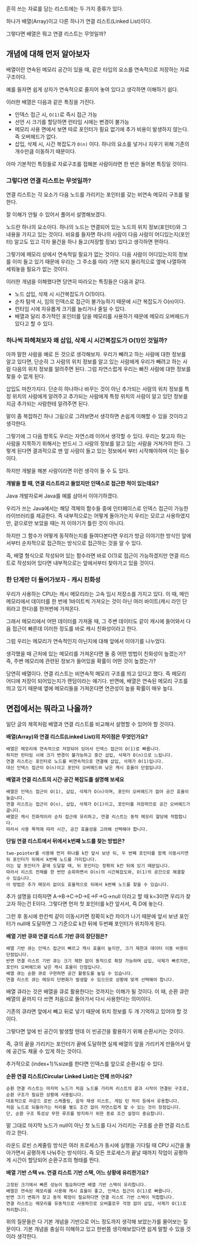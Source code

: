 흔히 쓰는 자료를 담는 리스트에는 두 가지 종류가 있다.

하나가 배열(Array)이고 다른 하나가 연결 리스트(Linked List)이다.

그렇다면 배열은 뭐고 연결 리스트는 무엇일까?

## 개념에 대해 먼저 알아보자

배열이란 연속된 메모리 공간이 있을 때, 같은 타입의 요소를 연속적으로 저장하는 자료구조이다.

예를 들자면 쉽게 상자가 연속적으로 줄지어 놓여 있다고 생각하면 이해하기 쉽다.

이러한 배열은 다음과 같은 특징을 가진다.

- 인덱스 접근 시, `O(1)`로 즉시 접근 가능
- 선언 시 크기를 할당하면 런타임 시에는 변경이 불가능
- 메모리 사용 면에서 보면 따로 포인터가 필요 없기에 추가 비용이 발생하지 않는다. 즉 오버헤드가 없다.
- 삽입, 삭제 시, 시간 복잡도가 `O(n)`  이다. 하나의 요소를 넣거나 지우기 위해 기존의 개수만큼 이동하기 때문이다.

아마 기본적인 특징들로 자료구조를 접해본 사람이라면 한 번은 들어본 특징일 것이다.

### 그렇다면 연결 리스트는 무엇일까?

연결 리스트는 각 요소가 다음 노드를 가리키는 포인터를 갖는 비연속 메모리 구조를 말한다.

잘 이해가 안될 수 있어서 풀어서 설명해보겠다.

노드란 하나의 요소이다. 하나의 노드는 연결되어 있는 노드의 위치 정보(포인터)와 그 내용을 가지고 있는 것이다.  비유를 들자면 하나의 사람이 다음 사람이 어디있는지(포인터) 알고도 있고 각자 물건을 하나 들고(저장할 정보) 있다고 생각하면 편하다.

그렇기에 메모리 상에서 연속적일 필요가 없는 것이다. 다음 사람이 어디있는지의 정보를 이미 들고 있기 때문에 우리는 그 주소를 따라 가면 되지 물리적으로 옆에 나열하여 세워놓을 필요가 없는 것이다.

이러한 개념을 이해했다면 당연히 따라오는 특징들은 다음과 같다.

- 노드 삽입, 삭제 시 시간복잡도가 O(1)이다.
- 순차 탐색 시, 임의 인덱스로 접근이 불가능하기 때문에 시간 복잡도가 O(n)이다.
- 런타임 시에 자유롭게 크기를 늘리거나 줄일 수 있다.
- 배열과 달리 추가적인 포인터를 담을 메모리를 사용하기 때문에 메모리 오버헤드가 있다고 할 수 있다.

### 하나씩 파헤쳐보자 왜 삽입, 삭제 시 시간복잡도가 O(1)인 것일까?

아까 말한 사람을 예로 든 것으로 생각해보자. 우리가 빼려고 하는 사람에 대한 정보를 알고 있다면, 단순히 그 사람의 위치 정보를 알고 있는 사람에게 우리가 빼려고 하는 사람 다음의 위치 정보를 알려주면 된다. 그럼 자연스럽게 우리는 빠진 사람에 대한 정보를 찾을 수 없게 된다.

삽입도 마찬가지다. 단순히 하나하나 바꾸는 것이 아닌 추가되는 사람의 위치 정보를 특정 위치의 사람에게 알려주고 추가되는 사람에게 특정 위치의 사람이 알고 있던 정보를 지금 추가되는 사람한테 알려주면 된다.

말이 좀 복잡하긴 하나 그림으로 그려보면서 생각하면 손쉽게 이해할 수 있을 것이라고 생각한다.

그렇기에 그 다음 항목도 우리는 자연스레 이어서 생각할 수 있다. 우리는 찾고자 하는 사람을 지목하기 위해서는 반드시 그 사람의 정보를 알고 있는 사람을 거쳐가야 한다. 그렇게 된다면 결과적으로 맨 앞 사람이 들고 있는 정보에서 부터 시작해야하며 이는 필수이다.

하지만 개발을 해본 사람이라면 이런 생각이 들 수 도 있다.

**개발을 할 때, 연결 리스트라고 들었지만 인덱스로 접근한 적이 있는데요?**

Java 개발자로써 Java를 예를 삼아서 이야기하겠다.

우리가 쓰는 Java에서는 해당 객체의 함수들 중에 인터페이스로 인덱스 접근이 가능한 라이브러리를 제공한다. 즉 내부적으로는 어떻게 돌아가는지 우리는 모르고 사용하였지만, 겉으로만 보았을 때는 저 이야기가 틀린 것이 아니다.

하지만 그 함수가 어떻게 동작하는지를 들여다본다면 우리가 방금 이야기한 방식인 앞에서부터 순차적으로 접근하는 방식으로 접근하는 것을 알 수 있다.

즉, 배열 형식으로 작성되어 있는 함수라면 바로 O(1)로 접근이 가능하겠지만 연결 리스트로 작성되어 있다면 내부적으로는 앞에서부터 찾아가고 있을 것이다.

### 한 단계만 더 들어가보자 - 캐시 친화성

우리가 사용하는 CPU는 캐시 메모리라는 고속 임시 저장소를 가지고 있다. 이 때, 메인 메모리에서 데이터를 한 번에 1바이트씩 가져오는 것이 아닌 여러 바이트(캐시 라인 단위라고 한다)를 한꺼번에 가져온다.

그래서 메모리에서 어떤 데이터를 가져올 때, 그 주변 데이터도 같이 캐시에 들어와서 다음 접근이 빠른데 이러한 정도를 바로 캐시 친화성이라고 한다.

그럼 우리는 메모리가 연속적인지 아닌지에 대해 앞에서 이야기를 나누었다.

생각했을 때 근처에 있는 메모리를 가져온다면 둘 중 어떤 방법이 친화성이 높겠는가? 즉, 주변 메모리에 관련된 정보가 들어있을 확률이 어떤 것이 높겠는가?

당연히 배열이다. 연결 리스트는 비연속적 메모리 구조를 띄고 있다고 했다. 즉 메모리 어디에 저장이 되어있는지가 랜덤이라는 얘기다. 반면에, 배열은 연속된 메모리 구조를 띄고 있기 때문에 옆에 메모리들을 가져온다면 연관성이 높을 확률이 매우 높다.

## 면접에서는 뭐라고 나올까?

일단 글의 제목처럼 배열과 연결 리스트를 비교해서 설명할 수 있어야 할 것이다.

**배열(Array)와 연결 리스트(Linked List)의 차이점은 무엇인가요?**

```
배열은 메모리에 연속적으로 저장되어 있어서 인덱스 접근이 O(1)로 빠릅니다.
하지만 런타임 시에 크기 변경이 불가능하고 중간 삽입, 삭제가 O(n)으로 느립니다.
연결 리스트는 포인터로 노드를 비연속적으로 연결해 삽입, 삭제가 O(1)입니다.
대신 인덱스 접근이 O(n)이고 포인터 오버헤드와 낮은 캐시 효율이 단점입니다.
```

**배열과 연결 리스트의 시간·공간 복잡도를 설명해 보세요**

```
배열은 인덱스 접근이 O(1), 삽입, 삭제가 O(n)이며, 포인터 오버헤드가 없어 공간 효율이 높습니다.
연결 리스트는 접근이 O(n), 삽입, 삭제가 O(1)이고, 포인터를 저장하므로 공간 오버헤드가 큽니다.
배열은 캐시 친화적이라 순차 접근에 유리하고, 연결 리스트는 동적 메모리 할당에 적합합니다.
따라서 사용 목적에 따라 시간, 공간 효율성을 고려해 선택해야 합니다.
```

**단일 연결 리스트에서 뒤에서 k번째 노드를 찾는 방법은?**

```
two-pointer를 사용해 먼저 하나를 k칸 앞서 보낸 뒤, 두 번째 포인터를 함께 이동시키면 뒤 포인터가 뒤에서 k번째 노드를 가리킵니다.
이는 앞 포인터가 끝에 도달할 때, 뒤 포인터는 정확히 k칸 뒤에 있기 때문입니다.
따라서 리스트 전체를 한 번만 순회하면서 O(n)의 시간복잡도와, O(1)의 공간으로 해결할 수 있습니다.
이 방법은 추가 메모리 없이도 효율적으로 뒤에서 k번째 노드를 찾을 수 있습니다.
```

추가 설명을 더하자면 A→B→C→D→E→F→G→null 이라고 할 때 k=3이면 우리가 찾고자 하는건 E이다. 그렇다면 먼저 첫 포인터를 k칸 앞서서, 즉 D에 놓는다.

그런 후 동시에 한칸씩 같이 이동시키면 정확히 k칸 차이가 나기 때문에 앞서 보낸 포인터가 null에 도달하면 그 기준으로 k칸 뒤에 두번째 포인터가 위치하게 된다.

**배열 기반 큐와 연결 리스트 기반 큐의 장단점은?**

```
배열 기반 큐는 인덱스 접근이 빠르고 캐시 효율이 높지만, 크기 제한과 데이터 이동 비용이 단점입니다.
반면 연결 리스트 기반 큐는 크기 제한 없이 동적으로 확장 가능하며 삽입, 삭제가 빠르지만, 포인터 오버헤드와 낮은 캐시 효율이 단점입니다.
배열 큐는 순환 큐로 구현하면 공간 활용도를 높일 수 있습니다.
연결 리스트 큐는 메모리 단편화가 발생할 수 있으므로 상황에 맞게 선택해야 합니다.
```

배열 큐라는 것은 배열을 큐로 활용한다는 것까지는 이해가 될 것이다. 이 때, 순환 큐란 배열의 끝까지 다 쓰면 처음으로 돌아가서 다시 사용한다는 의미이다.

기존의 큐라면 앞에서 빼고 뒤로 넣기 때문에 위치 정보를 두 개 기억하고 있어야 할 것이다.

그렇다면 앞에 빈 공간이 발생할 텐데 이 빈공간을 활용하기 위해 순환시키는 것이다.

즉, 큐의 끝을 가리키는 포인터가 끝에 도달하면 실제 배열의 앞을 가리키게 만들어서 앞에 공간도 채울 수 있게 하는 것이다.

추가적으로 (index+1)%size를 한다면 인덱스를 앞으로 순환시킬 수 있다.

**순환 연결 리스트(Circular Linked List)는 언제 쓰이나요?**

```
순환 연결 리스트는 마지막 노드가 처음 노드를 가리켜 리스트의 끝과 시작이 연결된 구조로, 순환 구조가 필요한 상황에 사용됩니다.
대표적으로 라운드 로빈 스케줄링, 음악 재생 리스트, 게임 턴 처리 등에서 유용합니다.
처음 노드로 되돌아가는 처리를 별도 조건 없이 자연스럽게 할 수 있는 것이 장점입니다.
단, 순환 구조 특성상 무한 루프를 방지하기 위한 종료 조건 설정이 중요합니다.
```

말 그대로 마지막 노드가 null이 아닌 첫 노드를 다시 가리키는 구조를 순환 연결 리스트라고 한다.

라운드 로빈 스케줄링 방식은 여러 프로세스가 동시에 실행을 기다릴 때 CPU 시간을 돌아가면서 공평하게 나눠주는 방식이다. 즉 모든 프로세스가 끝날 때까지 작업이 공평하게 시간이 할당되어 순환구조의 형태를 띈다.

**배열 기반 스택 vs. 연결 리스트 기반 스택, 어느 상황에 유리한가요?**

```
고정된 크기에서 빠른 성능이 필요하다면 배열 기반 스택이 유리합니다.
배열은 연속된 메모리를 사용해 캐시 효율이 좋고, 인덱스 접근이 O(1)로 빠릅니다.
반면 크기 변화가 잦고 동적 확장이 필요하다면 연결 리스트 기반 스택이 적합합니다.
연결 리스트는 메모리를 유동적으로 사용하므로 오버플로우 걱정 없이 삽입, 삭제가 O(1)로 처리합니다.
```

위의 질문들은 다 기본 개념을 기반으로 어느 정도까지 생각해 보았는가를 물어보는 질문이다. 기본 개념을 충실히 이해하고 있고 한번쯤 생각해보았다면 쉽게 말할 수 있을 것이라 생각한다.